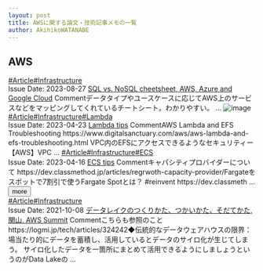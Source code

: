 ```yaml
---
layout: post
title: AWSに関する論文・技術記事メモの一覧
author: AkihikoWATANABE
---
```

## AWS
<div class="visible-content">
<a class="button" href="articles/Article.html">#Article</a><a class="button" href="articles/Infrastructure.html">#Infrastructure</a><br><span class="issue_date">Issue Date: 2023-08-27</span>
<a href="https://github.com/AkihikoWatanabe/paper_notes/issues/1018">SQL vs. NoSQL cheetsheet, AWS, Azure and Google Cloud</a>
<span class="snippet"><span>Comment</span>データタイプやユースケースに応じてAWS上のサービスなどをマッピングしてくれているチートシート。わかりやすい。 ...</span>
<img src="https://github.com/AkihikoWatanabe/paper_notes/assets/12249301/d5df9913-d97d-4337-85ae-618027487930" alt="image"><a class="button" href="articles/Article.html">#Article</a><a class="button" href="articles/Infrastructure.html">#Infrastructure</a><a class="button" href="articles/Lambda.html">#Lambda</a><br><span class="issue_date">Issue Date: 2023-04-23</span>
<a href="https://github.com/AkihikoWatanabe/paper_notes/issues/522">Lambda tips</a>
<span class="snippet"><span>Comment</span>AWS Lambda and EFS Troubleshooting  https://www.digitalsanctuary.com/aws/aws-lambda-and-efs-troubleshooting.html  VPC内のEFSにアクセスできるようなセキュリティー【AWS】VPC ...</span>
<a class="button" href="articles/Article.html">#Article</a><a class="button" href="articles/Infrastructure.html">#Infrastructure</a><a class="button" href="articles/ECS.html">#ECS</a><br><span class="issue_date">Issue Date: 2023-04-16</span>
<a href="https://github.com/AkihikoWatanabe/paper_notes/issues/519">ECS tips</a>
<span class="snippet"><span>Comment</span>キャパシティプロバイダーについて  https://dev.classmethod.jp/articles/regrwoth-capacity-provider/Fargateをスポットで7割引で使うFargate Spotとは？ #reinvent  https://dev.classmeth ...</span>
</div>
<button onclick="showMore(0)">more</button>

<div class="hidden-content">
<a class="button" href="articles/Article.html">#Article</a><a class="button" href="articles/Infrastructure.html">#Infrastructure</a><br><span class="issue_date">Issue Date: 2021-10-08</span>
<a href="https://github.com/AkihikoWatanabe/paper_notes/issues/407">データレイクのつくりかた、つかいかた、そだてかた, 関山, AWS Summit</a>
<span class="snippet"><span>Comment</span>こちらも参照のことhttps://logmi.jp/tech/articles/324242◆伝統的なデータウェアハウスの限界：場当たり的にデータを蓄積し、活用しているとデータのサイロ化が生じてしまう。サイロ化したデータを一箇所にまとめて活用できるようにしましょうというのがData Lakeの ...</span>
<button onclick="hideContent(0)" style="display: none;">hide</button>
</div>
